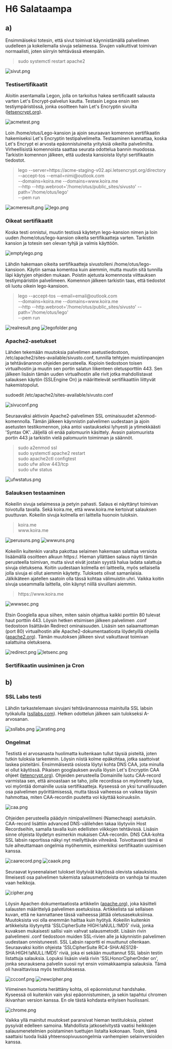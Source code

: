 # H6 Salataampa

## a)

Ensimmäiseksi totesin, että sivut toimivat käynnistämällä palvelimen uudelleen ja kokeilemalla sivuja selaimessa. Sivujen vaikuttivat toimivan normaalisti, joten siirryin tehtävässä eteenpäin.

>sudo systemctl restart apache2

![sivut.png](sivut.png "Website")


### Testisertifikaatit

Aloitin asentamalla Legon, jolla on tarkoitus hakea sertificaatit salausta varten Let's Encrypt-palvelun kautta. Testasin Legoa ensin sen testiympäristössä, jonka osoitteen hain Let's Encryptin sivuilta ([letsencrypt.org](https://letsencrypt.org/fi/docs/staging-environment/)).

![acmetest.png](acmetest.png "Test Environment")
<br />
<br />
Loin /home/otus/Lego-kansion ja ajoin seuraavan komennon sertifikaatin hakemiseksi Let's Encryptin testipalvelimelta. Testaaminen kannattaa, koska Let's Encrypt ei arvosta epäonnistuineita yrityksiä oikeilta palvelimilta. Virheellisistä komennoista saattaa seurata odottelua bannin muodossa. Tarkistin komennon jälkeen, että uudesta kansioista löytyi sertifikaatin tiedostot.
 
>lego --server=https:<!-- -->//acme-staging-v02.api.letsencrypt.org/directory  
>--accept-tos --email=nimi<!-- -->@outlook.com  
>--domains=koira.me --domains=www<!-- -->.koira.me  
>--http --http.webroot='/home/otus/public_sites/sivusto' --path='/home/otus/lego'  
>--pem run

![acmeresult.png](acmeresult.png "Results")
![lego.png](lego.png "Lego")

### Oikeat sertifikaatit

Koska testi onnistui, muutin testissä käytetyn lego-kansion nimen ja loin uuden /home/otus/lego-kansion oikeita sertifikaatteja varten. Tarkistin kansion ja totesin sen olevan tyhjä ja valmis käyttöön.

![emptylego.png](emptylego.png "Empty folder")
<br />
<br />
Lähdin hakemaan oikeita sertifikaatteja sivustolleni /home/otus/lego-kansioon. Käytin samaa komentoa kuin aiemmin, mutta muutin sitä tunnilla läpi käytyjen ohjeiden mukaan. Poistin ajetusta komennosta viittauksen testiympäristön palvelimeen. Komennon jälkeen tarkistin taas, että tiedostot oli luotu oikein lego-kansioon.

>lego --accept-tos --email=email<!-- -->@outlook.com  
>--domains=koira.me --domains=www<!-- -->.koira.me  
>--http --http.webroot='/home/otus/public_sites/sivusto' --path='/home/otus/lego'  
>--pem run

![realresult.png](realresult.png "Results")
![legofolder.png](legofolder.png "Lego Folder")

### Apache2-asetukset

Lähden tekemään muutoksia palvelimen asetustiedostoon, /etc/apache2/sites-available/sivusto.conf, tunnilla tehtyjen muistiinpanojen ja tehtävänannon ohjeiden perusteella. Kopioin tiedostoon toisen virtualhostin ja muutin sen portin salatun liikenteen oletusporttiin 443. Sen jälkeen lisäsin tämän uuden virtualhostin alle rivit jotka mahdollistavat salauksen käytön (SSLEngine On) ja määrittelevät sertifikaattiin liittyvät hakemistopolut.

sudoedit /etc/apache2/sites-available/sivusto.conf

![sivuconf.png](sivuconf.png "Configuration")
<br />
<br />
Seuraavaksi aktivoin Apache2-palvelimen SSL ominaisuudet a2enmod-komennolla. Tämän jälkeen käynnistin palvelimen uudestaan ja ajoin asetusten testikomennon, joka antoi vastaukseksi lyhyesti ja ytimekkäästi 'Syntax OK'. Jäljellä oli enää palomuurin käsittely. Avasin palomuurista portin 443 ja tarkistin vielä palomuurin toiminnan ja säännöt.

>sudo a2enmod ssl  
>sudo systemctl apache2 restart  
>sudo apache2ctl configtest  
>sudo ufw allow 443/tcp  
>sudo ufw status

![ufwstatus.png](ufwstatus.png "UFW Status")

### Salauksen testaaminen

Kokeilin sivuja selaimessa ja petyin pahasti. Salaus ei näyttänyt toimivan toivotulla tavalla. Sekä koira<!-- -->.me, että www<!-- -->.koira.me kertoivat salauksen puuttuvan. Kokeilin sivuja kolmella eri laittella huonoin tuloksin.

>koira<!-- -->.me  
>www<!-- -->.koira.me

![perusuns.png](perusuns.png "Unsecure")
![wwwuns.png](wwwuns.png "Unsecure")
<br />
<br />
Kokeilin kuitenkin varalta pakottaa selaimen hakemaan salattua versiota lisäämällä osoitteen alkuun https:/. Hieman yllättäen salaus näytti tämän perusteella toimivan, mutta sivut eivät jostain syystä halua ladata salattuja sivuja oletuksena. Koitin uudestaan kolmella eri laitteella, myös sellaisella jolla sivuja ei ollut aiemmin käytetty. Tuloksets olivat samanlaisia. Jälkikäteen ajatellen saatoin olla tässä kohtaa välimuistin uhri. Vaikka koitin sivuja useammalla laittella, olin käynyt niillä sivuillani aiemmin.

>https:<!-- -->//www<!-- -->.koira.me

![wwwsec.png](wwwsec.png "Secure")
<br />
<br />
Etsin Googlella apua siihen, miten saisin ohjattua kaikki porttiin 80 tulevat haut porttiin 443. Löysin hetken etsimisen jälkeen palvelimen .conf tiedostoon lisättävän Redirect ominaisuuden. Lisäsin sen salaamattoman (port 80) virtualhostin alle Apache2-dokumentaatiosta löydetyillä ohjeilla ([apache2.org](https://httpd.apache.org/docs/2.4/rewrite/remapping.html)). Tämän muutoksen jälkeen sivut vaikuttavat toimivan salattuina oletuksena.

![redirect.png](redirect.png "Redirect")
![letsenc.png](letsenc.png "Let's Encrypt")

### Sertifikaatin uusiminen ja Cron



## b)

### SSL Labs testi

Lähdin tarkastelemaan sivujani tehtävänannossa mainitulla SSL labsin työkalulla ([ssllabs.com](https://www.ssllabs.com/ssltest/)). Hetken odottelun jälkeen sain tulokseksi A-arvosanan.

![ssllabs.png](ssllabs.png "ssllabs")
![arating.png](arating.png "A-rating")

### Ongelmat

Testistä ei arvosanasta huolimatta kuitenkaan tullut täysiä pisteitä, joten tutkin tuloksia tarkemmin. Löysin niistä kolme epäkohtaa, jotka saattoivat laskea pisteitäni. Ensimmäisestä osiosta löytyi kohta DNS CAA, jota minulla ei ollut käytössä. Pikaisen googlauksen avulla löysin Let's Encryptin CAA ohjeet ([letencrypt.org](https://letsencrypt.org/fi/docs/caa/)). Ohjeiden perusteella Domainille luotu CAA-record varmistaa sen, että ainoastaan se taho, jolle recordissa on myönnetty lupa, voi myöntää domainille uusia sertifikaatteja. Kyseessä on yksi turvallisuuden osa palvelimen pyörittämisessä, mutta tässä vaiheessa on vaikea täysin hahmottaa, miten CAA-recordin puutetta voi käyttää koiruuksiin.

![caa.png](caa.png "DNS CAA")
<br />
<br />
Ohjeiden perusteella päädyin nimipalvelilmeni (Namecheap) asetuksiin. CAA-record lisättiin advanced DNS-välilehden takaa löytyviin Host Recordseihin, samalla tavalla kuin edellisten viikkojen tehtävissä. Lisäsin sinne ohjeista löydetyn esimerkin mukaisen CAA-recordin. DNS CAA-kohta SSL labsin raportissa näkyi nyt miellyttävän vihreänä. Toivottavasti tämä ei tule aiheuttamaan ongelmia myöhemmin, esimerkiksi sertifikaatin uusimisen kanssa.

![caarecord.png](caarecord.png "CAA-Record")
![caaok.png](caaok.png "DNS CAA")
<br />
<br />
Seuraavat kyseenalaiset tulokset löytyivät käytössä olevista salauksista. Ilmeisesti osa palvelimen tukemista salausmetodeista on vanhoja tai muuten vaan heikkoja.

![cipher.png](cipher.png "Ciphers")
<br />
<br />
Löysin Apachen dokumentaatiosta artikkelin ([apache.org](https://httpd.apache.org/docs/2.4/ssl/ssl_howto.html)), joka käsitteli salausten määrittelyä palvelimen asetuksissa. Artikkelista sai sellaisen kuvan, että ne kannattanee tässä vaiheessa jättää oletusasekuksiinsa. Muutoksista voi olla enemmän haittaa kuin hyötyä. Kokeilin kuitenkin artikkelsita löytynyttä 'SSLCipherSuite HIGH:!aNULL:!MD5' riviä, jonka kuvaksen mukaisesti sallisi vain vahvat salausmetodit. Lisäsin rivin palvelimeni .conf tiedostoon muiden SSL-rivien alle ja käynnistin palvelimen uudestaan onnistuneesti. SSL Labsin raportti ei muuttunut ollenkaan. Seuraavaksi koitin ohjeista 'SSLCipherSuite RC4-SHA:AES128-SHA:HIGH:!aNULL:!MD5' riviä, joka ei sekään muuttannut SSL labsin testin listattuja salauksia. Lopuksi lisäsin vielä rivin 'SSLHonorCipherOrder on', jonka seurauksena palvelin suosii nyt ensin voimakkaampia salauksia. Tämä oli havaittavissa myös testituloksessa.

![ccconf.png](cconf.png "Configuration")
![newcipher.png](newcipher.png "Ciphers")


Viimeinen huomiota herättäny kohta, oli epäonnistunut handshake. Kyseessä oli kuitenkin vain yksi epäonnistuminen, ja sekin tapahtui chromen ikivanhan version kanssa. En ole tästä kohdasta erityisen huolissani.

![chrome.png](chrome.png "Hand Shake Failure")

Vaikka yllä mainitut muutokset paransivat hieman testituloksia, pisteet pysyivät edelleen samoina. Mahdollista jatkoselvitystä vaatisi heikkojen salausmenetelmien poistaminen tuettujen listalta kokonaan. Tosin, tämä saattaisi tuoda lisää yhteensopivuusongelmia vanhempien selainversioiden kanssa.


















